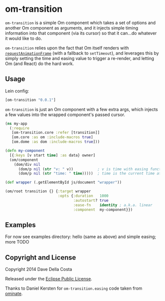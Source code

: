 # om-transition

`om-transition` is a simple Om component which takes a set of options and another Om component as arguments, and it injects simple timing information into that component (via its cursor) so that it can...do whatever it would like to do.

`om-transition` relies upon the fact that Om itself renders with [`requestAnimationFrame`](https://developer.mozilla.org/en/docs/Web/API/window.requestAnimationFrame) (with a fallback to `setTimeout`), and leverages this by simply setting the time and easing value to trigger a re-render, and letting Om (and React) do the hard work.


## Usage

Lein config:

```clojure
[om-transition "0.0.1"]
```

`om-transition` is just an Om component with a few extra args, which injects a few values into the wrapped component's passed cursor.

```clojure
(ns my-app
  (:require
   [om-transition.core :refer [transition]]
   [om.core :as om :include-macros true]
   [om.dome :as dom :include-macros true]))

(defn my-component
  [{:keys [v start time] :as data} owner]
  (om/component
    (dom/div nil
      (dom/p nil (str "v: " v))           ; v is time with easing function applied
      (dom/p nil (str "time: " time)))))  ; time is the current time at render

(def wrapper (.getElementById js/document "wrapper"))

(om/root transition {} {:target wrapper
                        :opts {:duration   1000
                               :autostart? true
                               :ease-fn    identity ; a.k.a. linear
                               :component  my-component}})
```


## Examples

For now see examples directory: hello (same as above) and simple easing; more TODO


## Copyright and License

Copyright 2014 Dave Della Costa

Released under the [Eclipse Public License](http://www.eclipse.org/legal/epl-v10.html).

Thanks to Daniel Kersten for `om-transition.easing` code taken from [ominate](https://github.com/danielytics/ominate).

